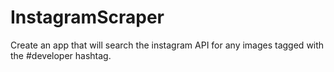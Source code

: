 InstagramScraper
================

Create an app that will search the instagram API for any images tagged with the #developer hashtag.

